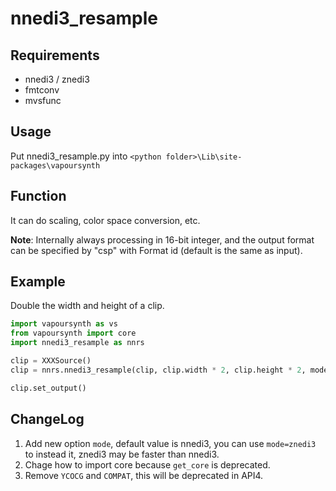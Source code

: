 # nnedi3_resample

## Requirements

- nnedi3 / znedi3
- fmtconv
- mvsfunc

## Usage

Put nnedi3_resample.py into `<python folder>\Lib\site-packages\vapoursynth`

## Function

It can do scaling, color space conversion, etc.

**Note**: Internally always processing in 16-bit integer, and the output format can be specified by "csp" with Format id (default is the same as input).

## Example

Double the width and height of a clip.

```python
import vapoursynth as vs
from vapoursynth import core
import nnedi3_resample as nnrs

clip = XXXSource()
clip = nnrs.nnedi3_resample(clip, clip.width * 2, clip.height * 2, mode='znedi3')

clip.set_output()
```

## ChangeLog

1. Add new option `mode`, default value is nnedi3, you can use `mode=znedi3` to instead it, znedi3 may be faster than nnedi3.
2. Chage how to import core because `get_core` is deprecated.
3. Remove `YCOCG` and `COMPAT`, this will be deprecated in API4.
